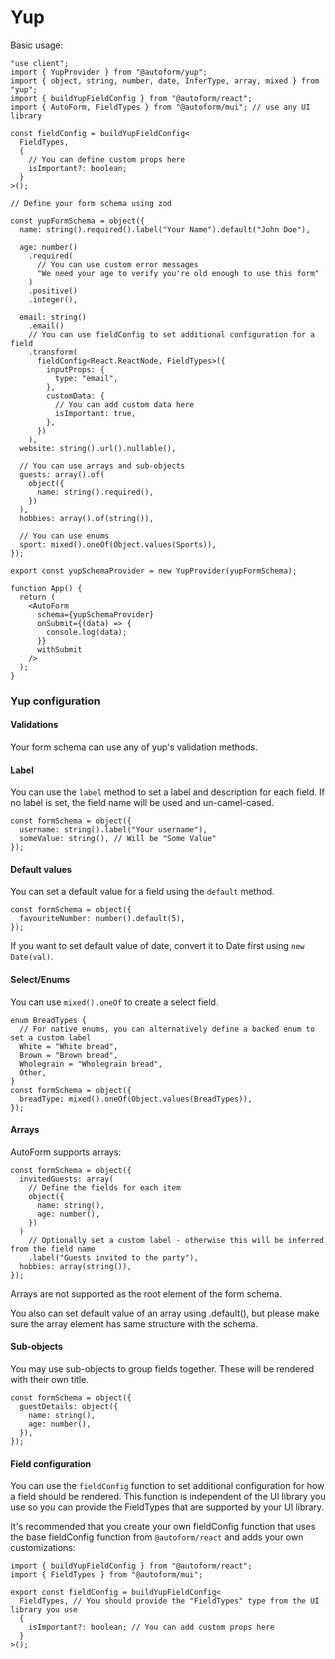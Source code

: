 # Yup

Basic usage:

```tsx
"use client";
import { YupProvider } from "@autoform/yup";
import { object, string, number, date, InferType, array, mixed } from "yup";
import { buildYupFieldConfig } from "@autoform/react";
import { AutoForm, FieldTypes } from "@autoform/mui"; // use any UI library

const fieldConfig = buildYupFieldConfig<
  FieldTypes,
  {
    // You can define custom props here
    isImportant?: boolean;
  }
>();

// Define your form schema using zod

const yupFormSchema = object({
  name: string().required().label("Your Name").default("John Doe"),

  age: number()
    .required(
      // You can use custom error messages
      "We need your age to verify you're old enough to use this form"
    )
    .positive()
    .integer(),

  email: string()
    .email()
    // You can use fieldConfig to set additional configuration for a field
    .transform(
      fieldConfig<React.ReactNode, FieldTypes>({
        inputProps: {
          type: "email",
        },
        customData: {
          // You can add custom data here
          isImportant: true,
        },
      })
    ),
  website: string().url().nullable(),

  // You can use arrays and sub-objects
  guests: array().of(
    object({
      name: string().required(),
    })
  ),
  hobbies: array().of(string()),

  // You can use enums
  sport: mixed().oneOf(Object.values(Sports)),
});

export const yupSchemaProvider = new YupProvider(yupFormSchema);

function App() {
  return (
    <AutoForm
      schema={yupSchemaProvider}
      onSubmit={(data) => {
        console.log(data);
      }}
      withSubmit
    />
  );
}
```

### Yup configuration

#### Validations

Your form schema can use any of yup's validation methods.

#### Label

You can use the `label` method to set a label and description for each field. If no label is set, the field name will be used and un-camel-cased.

```tsx
const formSchema = object({
  username: string().label("Your username"),
  someValue: string(), // Will be "Some Value"
});
```

#### Default values

You can set a default value for a field using the `default` method.

```tsx
const formSchema = object({
  favouriteNumber: number().default(5),
});
```

If you want to set default value of date, convert it to Date first using `new Date(val)`.

#### Select/Enums

You can use `mixed().oneOf` to create a select field.

```tsx
enum BreadTypes {
  // For native enums, you can alternatively define a backed enum to set a custom label
  White = "White bread",
  Brown = "Brown bread",
  Wholegrain = "Wholegrain bread",
  Other,
}
const formSchema = object({
  breadType: mixed().oneOf(Object.values(BreadTypes)),
});
```

#### Arrays

AutoForm supports arrays:

```tsx
const formSchema = object({
  invitedGuests: array(
    // Define the fields for each item
    object({
      name: string(),
      age: number(),
    })
  )
    // Optionally set a custom label - otherwise this will be inferred from the field name
    .label("Guests invited to the party"),
  hobbies: array(string()),
});
```

Arrays are not supported as the root element of the form schema.

You also can set default value of an array using .default(), but please make sure the array element has same structure with the schema.

#### Sub-objects

You may use sub-objects to group fields together. These will be rendered with their own title.

```tsx
const formSchema = object({
  guestDetails: object({
    name: string(),
    age: number(),
  }),
});
```

#### Field configuration

You can use the `fieldConfig` function to set additional configuration for how a field should be rendered. This function is independent of the UI library you use so you can provide the FieldTypes that are supported by your UI library.

It's recommended that you create your own fieldConfig function that uses the base fieldConfig function from `@autoform/react` and adds your own customizations:

```tsx
import { buildYupFieldConfig } from "@autoform/react";
import { FieldTypes } from "@autoform/mui";

export const fieldConfig = buildYupFieldConfig<
  FieldTypes, // You should provide the "FieldTypes" type from the UI library you use
  {
    isImportant?: boolean; // You can add custom props here
  }
>();
```
